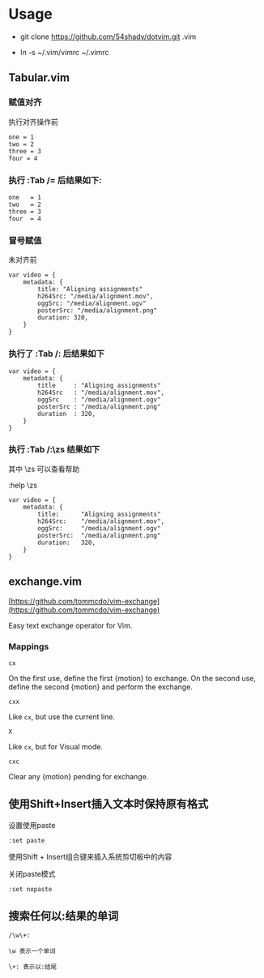 # Usage

- git clone https://github.com/54shady/dotvim.git .vim

- ln -s ~/.vim/vimrc ~/.vimrc

## Tabular.vim

### 赋值对齐

执行对齐操作前

```shell
one = 1
two = 2
three = 3
four = 4
```

### 执行 :Tab /= 后结果如下:

```shell
one   = 1
two   = 2
three = 3
four  = 4
```

### 冒号赋值

未对齐前

```shell
var video = {
    metadata: {
        title: "Aligning assignments"
        h264Src: "/media/alignment.mov",
        oggSrc: "/media/alignment.ogv"
        posterSrc: "/media/alignment.png"
        duration: 320,
    }
}
```

### 执行了 :Tab /: 后结果如下

```shell
var video = {
    metadata: {
        title     : "Aligning assignments"
        h264Src   : "/media/alignment.mov",
        oggSrc    : "/media/alignment.ogv"
        posterSrc : "/media/alignment.png"
        duration  : 320,
    }
}
```

### 执行 :Tab /:\zs 结果如下

其中 \zs 可以查看帮助

:help \zs

```shell
var video = {
    metadata: {
        title:      "Aligning assignments"
        h264Src:    "/media/alignment.mov",
        oggSrc:     "/media/alignment.ogv"
        posterSrc:  "/media/alignment.png"
        duration:   320,
    }
}
```

## exchange.vim

[https://github.com/tommcdo/vim-exchange](https://github.com/tommcdo/vim-exchange)

Easy text exchange operator for Vim.

### Mappings

`cx`

On the first use, define the first {motion} to exchange. On the second use,
define the second {motion} and perform the exchange.

`cxx`

Like `cx`, but use the current line.

`X`

Like `cx`, but for Visual mode.

`cxc`

Clear any {motion} pending for exchange.

## 使用Shift+Insert插入文本时保持原有格式

设置使用paste

```shell
:set paste
```

使用Shift + Insert组合键来插入系统剪切板中的内容

关闭paste模式

```shell
:set nopaste
```

## 搜索任何以:结果的单词

```shell
/\w\+:

\w 表示一个单词

\+: 表示以:结尾
```
